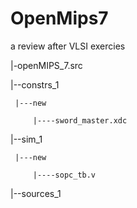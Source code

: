 # OpenMips7
a review after VLSI exercies

|-openMIPS_7.src

  |--constrs_1
 
     |---new

         |----sword_master.xdc
        
  |--sim_1
 
     |---new
    
         |----sopc_tb.v
        
  |--sources_1
